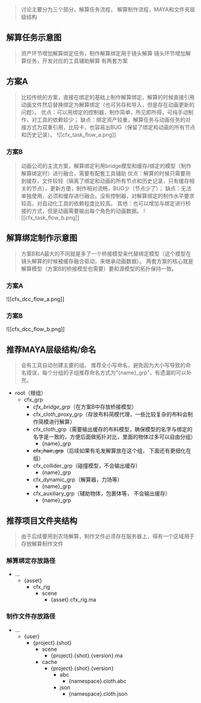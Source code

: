 > 讨论主要分为三个部分，解算任务流程， 解算制作流程，MAYA和文件夹层级结构
## 解算任务示意图
> 资产环节增加解算绑定任务，制作解算绑定用于镜头解算
> 镜头环节增加解算任务，开发对应的工具辅助解算
> 有两套方案
## 方案A
>比较传统的方案，直接在绑定的基础上制作解算绑定，解算的时候直接引用动画文件然后替换绑定为解算绑定（也可另存和导入，但是存在动画更新的问题）。
>优点：可以用绑定的控制器，制作简单，所见即所得，可纯手动制作，对工具的依赖较少；
>缺点：绑定资产较重，解算任务与动画任务的对接方式为双重引用，比较卡，也容易出BUG（保留了绑定和动画的所有节点和历史记录）。
![[cfx_task_flow_a.png]]
### 方案B
>动画公司的主流方案，解算绑定利用bridge模型和缓存/绑定的模型（制作解算绑定时）进行融合，需要有配套工具辅助
>优点：解算的时候只需要用到缓存，文件较轻（隔离了绑定和动画的所有节点和历史记录，只有缓存相关的节点），更新方便，制作相对流畅，BUG少（节点少了）；
>缺点：无法单独使用，必须和缓存进行融合。没有控制器，对解算绑定的制作水平要求较高，对自动化工具的依赖程度比较高。
>其他：也可以增加与绑定进行桥接的方式，但是动画需要输出每个角色的动画数据。
![[cfx_task_flow_b.png]]
## 解算绑定制作示意图
>方案B和A最大的不同就是多了一个桥接模型来代替绑定模型（这个模型在镜头解算的时候被缓存融合驱动，来继承动画数据）。
>两套方案的核心就是解算模型（方案B的桥接模型也需要）要和源模型的拓扑保持一致。
### 方案A
![[cfx_dcc_flow_a.png]]
### 方案B
![[cfx_dcc_flow_b.png]]
## 推荐MAYA层级结构/命名
>会有工具自动创建主要的组。
>推荐全小写命名，避免因为大小写导致的命名错误，每个分组的子组推荐命名方式为"\{name\}\_grp"，有遗漏的可以补充。
- root（根组）
	- cfx_grp
		- *cfx_bridge_grp*（在方案B中存放桥接模型）
		- cfx_cloth_proxy_grp（存放布料简模代理，一些比较复杂的布料会制作简模进行解算）
		- cfx_cloth_grp（需要输出缓存的布料模型，确保模型的名字与绑定的名字是一致的，方便后面做拓扑对比，里面的物体过多可以自由分组）
			- \{name\}\_grp
		- ~~cfx_hair_grp~~（后续如果有毛发解算放在这个组， 下面还有更细化在组）
		- cfx_collider_grp（碰撞模型，不会输出缓存）
			-  \{name\}\_grp
		- cfx_dynamic_grp（解算器，力场等）
			- \{name\}\_grp
		- cfx_auxiliary_grp（辅助物体，包裹体等， 不会输出缓存）
			- \{name\}\_grp
## 推荐项目文件夹结构
> 由于后续要用到农场解算，制作文件必须存在服务器上，得有一个区域用于存放解算制作文件
### 解算绑定存放路径
- ...
	- \{asset\}
		- cfx_rig
			- scene
				- \{asset\}.cfx_rig.ma

### 制作文件存放路径
- ...
	- \{user\}
		- \{project\}.\{shot\}
			- scene
				- \{project\}.\{shot\}.\{version\}.ma
			- cache
				- \{project\}.\{shot\}.\{version\}
					- abc
						- \{namespace\}.cloth.abc
					- json
						- \{namespace\}.cloth.json